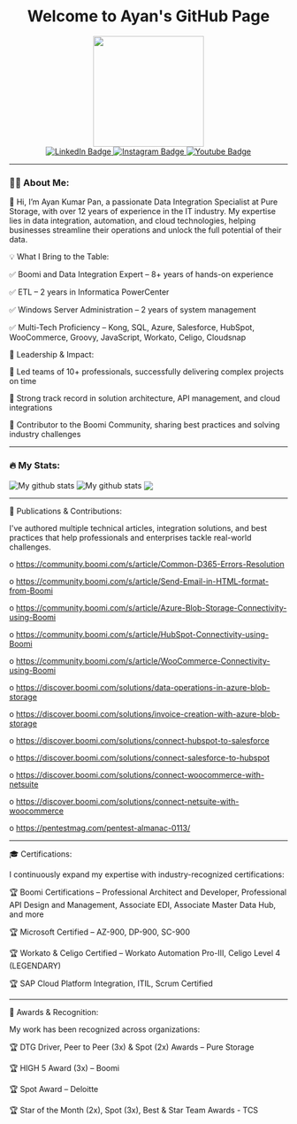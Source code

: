 <div id="header" align="center">
  <h1>Welcome to Ayan's GitHub Page</h1>
  
  <img src="https://media.giphy.com/media/RbDKaczqWovIugyJmW/giphy.gif" width="200"/>
  
  <div id="badges">
    <a href="https://www.linkedin.com/in/ayankumarpan/">
    <img src="https://img.shields.io/badge/LinkedIn-blue?style=for-the-badge&logo=linkedin&logoColor=white" alt="LinkedIn Badge"/>
    </a>
    <a href="https://www.instagram.com/ayankumarpan/">
    <img src="https://img.shields.io/badge/Instagram-E4405F?style=for-the-badge&logo=instagram&logoColor=white" alt="Instagram Badge"/>
    </a>
    <a href="https://www.youtube.com/@ayanpan">
    <img src="https://img.shields.io/badge/YouTube-red?style=for-the-badge&logo=youtube&logoColor=white" alt="Youtube Badge"/>
    </a>
  </div>
  
  <img src="https://komarev.com/ghpvc/?username=ayanpan&style=flat-square&color=blue" alt=""/>
</div>

---
### :man_technologist: About Me:
:wave: Hi, I’m Ayan Kumar Pan, a passionate Data Integration Specialist at Pure Storage, with over 12 years of experience in the IT industry. My expertise lies in data integration, automation, and cloud technologies, helping businesses streamline their operations and unlock the full potential of their data.

💡 What I Bring to the Table:

✅ Boomi and Data Integration Expert – 8+ years of hands-on experience

✅ ETL – 2 years in Informatica PowerCenter

✅ Windows Server Administration – 2 years of system management

✅ Multi-Tech Proficiency – Kong, SQL, Azure, Salesforce, HubSpot, WooCommerce, Groovy, JavaScript, Workato, Celigo, Cloudsnap

🚀 Leadership & Impact:

🔹 Led teams of 10+ professionals, successfully delivering complex projects on time

🔹 Strong track record in solution architecture, API management, and cloud integrations

🔹 Contributor to the Boomi Community, sharing best practices and solving industry challenges
 
---
### :fire: My Stats:
<img align="center" src="https://github-readme-streak-stats.herokuapp.com?user=ayanpan&theme=nightowl&hide_border=true" alt="My github stats" /> 

<img align="center" src="https://github-readme-stats.vercel.app/api?username=ayanpan&show_icons=true&include_all_commits=true&theme=nightowl&hide_border=true" alt="My github stats" /> 

<img align="center" src="https://github-readme-stats.vercel.app/api/top-langs/?username=ayanpan&layout=compact&theme=nightowl&hide_border=true" />

---
📖 Publications & Contributions:

I've authored multiple technical articles, integration solutions, and best practices that help professionals and enterprises tackle real-world challenges.

o https://community.boomi.com/s/article/Common-D365-Errors-Resolution

o https://community.boomi.com/s/article/Send-Email-in-HTML-format-from-Boomi

o https://community.boomi.com/s/article/Azure-Blob-Storage-Connectivity-using-Boomi

o https://community.boomi.com/s/article/HubSpot-Connectivity-using-Boomi

o https://community.boomi.com/s/article/WooCommerce-Connectivity-using-Boomi

o https://discover.boomi.com/solutions/data-operations-in-azure-blob-storage

o https://discover.boomi.com/solutions/invoice-creation-with-azure-blob-storage

o https://discover.boomi.com/solutions/connect-hubspot-to-salesforce

o https://discover.boomi.com/solutions/connect-salesforce-to-hubspot

o https://discover.boomi.com/solutions/connect-woocommerce-with-netsuite

o https://discover.boomi.com/solutions/connect-netsuite-with-woocommerce

o https://pentestmag.com/pentest-almanac-0113/

---
🎓 Certifications:

I continuously expand my expertise with industry-recognized certifications:

🏆 Boomi Certifications – Professional Architect and Developer, Professional API Design and Management, Associate EDI, Associate Master Data Hub, and more

🏆 Microsoft Certified – AZ-900, DP-900, SC-900

🏆 Workato & Celigo Certified – Workato Automation Pro-III, Celigo Level 4 (LEGENDARY)

🏆 SAP Cloud Platform Integration, ITIL, Scrum Certified

---
🏅 Awards & Recognition:

My work has been recognized across organizations:

🏆 DTG Driver, Peer to Peer (3x) & Spot (2x) Awards – Pure Storage

🏆 HIGH 5 Award (3x) – Boomi 

🏆 Spot Award – Deloitte

🏆 Star of the Month (2x), Spot (3x), Best & Star Team Awards - TCS
